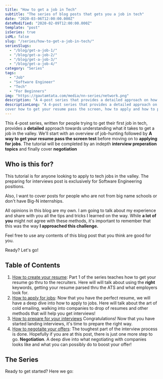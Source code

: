 ```yaml
---
title: "How to get a job in Tech"
subtitle: "The series of blog posts that gets you a job in tech"
date: "2020-03-06T12:00:00.000Z"
dateModified: "2020-02-09T12:00:00.000Z"
template: "post"
isSeries: true
isML: false
slug: "/series/how-to-get-a-job-in-tech/"
seriesSlugs:
  - "/blog/get-a-job-1/"
  - "/blog/get-a-job-2/"
  - "/blog/get-a-job-3/"
  - "/blog/get-a-job-4/"
category: "Series"
tags:
  - "Job"
  - "Software Engineer"
  - "Tech"
  - "For Beginners"
img: "https://gautamtata.com/media/nn-series/network.png"
description: "A 4-post series that provides a detailed approach on how to get a tech-job in the valley."
descriptionLong: "A 4-post series that provides a detailed approach on how to get a tech-job in the valley. We will
cover how to get your resume pass the screen, how to apply and how to prepare and how to negotiate your offers."
---
```




This 4-post series, written for people trying to get their first job in tech, provides a **detailed** approach towards understanding what it takes to get a job in the valley. We'll start with an overview of job-hunting followed by **A way to get your resume pass the screen test** before moving on to **applying for jobs**. The tutorial will be completed by an indepth **interview preperation topics** and finally cover **negotiation**

## Who is this for?
This tutorial is for anyone looking to apply to tech jobs in the valley. The preparing for interviews post is exclusively for Software Engineering positions.

Also, I want to cover posts for people who are not from big name schools or don't have Big-N internships.

All opinions in this blog are my own. I am going to talk about my experience and share with you all the tips and tricks I learned on the way. While **a lot of you** might not agree with these methods, it's important to remember that this was the way **I approached this challenge.**

Feel free to use any contents of this blog post that you think are good for you.

Ready? Let's go!


## Table of Contents

1. [How to create your resume](/blog/get-a-job-1): Part 1 of the series teaches how to get your resume go thru to the recruiters. Here will will talk about using the **right** keywords, getting your resume parsed thru the ATS and what employers look for.
2. [How to apply for jobs](/blog/get-a-job-2): Now that you have the perfect resume, we will have a deep dive into how to apply to jobs. Here will talk about the art of cold emailing, walking into companies to drop of resumes and other methods that will help you get interviews!
3. [How to prepare for your interviews](/blog/get-a-job-3) Congratulations! Now that you have started landing interviews, it's time to prepare the right way.
4. [How to negotaite your offers](/blog/get-a-job-4): The toughest part of the interview process is done. Hopefully if you are at this post, there is just one more step to go. **Negotiation**. A deep dive into what negotiating with companies looks like and what you can possibly do to boost your offer!

## The Series

Ready to get started? Here we go:
